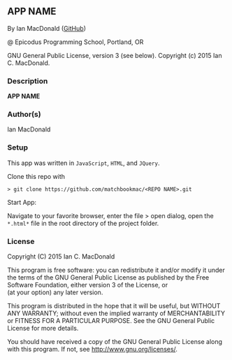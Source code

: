 ## APP NAME

<a href="APP LINK IF APPLICABLE" target="#"><APP LINK NAME></a>

By Ian MacDonald (<a href="https://github.com/matchbookmac" target="#">GitHub</a>)

@ Epicodus Programming School, Portland, OR

GNU General Public License, version 3 (see below). Copyright (c) 2015 Ian C. MacDonald.

### Description

**APP NAME**

<DESCRIPTION>

### Author(s)

Ian MacDonald

### Setup

This app was written in `JavaScript`, `HTML`, and `JQuery`.

Clone this repo with
```console
> git clone https://github.com/matchbookmac/<REPO NAME>.git
```

Start App:

Navigate to your favorite browser, enter the file > open dialog, open the `*.html*` file in the root directory of the project folder.


### License ###
Copyright  (C)  2015  Ian C. MacDonald

This program is free software: you can redistribute it and/or modify
it under the terms of the GNU General Public License as published by
the Free Software Foundation, either version 3 of the License, or    
(at your option) any later version.

This program is distributed in the hope that it will be useful,
but WITHOUT ANY WARRANTY; without even the implied warranty of
MERCHANTABILITY or FITNESS FOR A PARTICULAR PURPOSE.  See the
GNU General Public License for more details.

You should have received a copy of the GNU General Public License
along with this program.  If not, see <http://www.gnu.org/licenses/>.